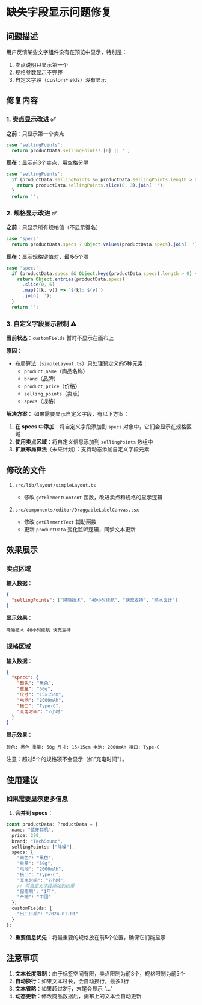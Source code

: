# 缺失字段显示问题修复

## 问题描述

用户反馈某些文字组件没有在预览中显示，特别是：
1. 卖点说明只显示第一个
2. 规格参数显示不完整
3. 自定义字段（customFields）没有显示

## 修复内容

### 1. 卖点显示改进 ✅

**之前**：只显示第一个卖点
```typescript
case 'sellingPoints':
  return productData.sellingPoints?.[0] || '';
```

**现在**：显示前3个卖点，用空格分隔
```typescript
case 'sellingPoints':
  if (productData.sellingPoints && productData.sellingPoints.length > 0) {
    return productData.sellingPoints.slice(0, 3).join(' ');
  }
  return '';
```

### 2. 规格显示改进 ✅

**之前**：只显示所有规格值（不显示键名）
```typescript
case 'specs':
  return productData.specs ? Object.values(productData.specs).join(' ') : '';
```

**现在**：显示规格键值对，最多5个项
```typescript
case 'specs':
  if (productData.specs && Object.keys(productData.specs).length > 0) {
    return Object.entries(productData.specs)
      .slice(0, 5)
      .map(([k, v]) => `${k}: ${v}`)
      .join(' ');
  }
  return '';
```

### 3. 自定义字段显示限制 ⚠️

**当前状态**：`customFields` 暂时不显示在画布上

**原因**：
- 布局算法（`simpleLayout.ts`）只处理预定义的5种元素：
  - `product_name`（商品名称）
  - `brand`（品牌）
  - `product_price`（价格）
  - `selling_points`（卖点）
  - `specs`（规格）

**解决方案**：
如果需要显示自定义字段，有以下方案：

1. **在 specs 中添加**：将自定义字段添加到 `specs` 对象中，它们会显示在规格区域
2. **使用卖点区域**：将自定义信息添加到 `sellingPoints` 数组中
3. **扩展布局算法**（未来计划）：支持动态添加自定义字段元素

## 修改的文件

1. `src/lib/layout/simpleLayout.ts`
   - 修改 `getElementContent` 函数，改进卖点和规格的显示逻辑

2. `src/components/editor/DraggableLabelCanvas.tsx`
   - 修改 `getElementText` 辅助函数
   - 更新 `productData` 变化监听逻辑，同步文本更新

## 效果展示

### 卖点区域
**输入数据**：
```json
{
  "sellingPoints": ["降噪技术", "40小时续航", "快充支持", "防水设计"]
}
```

**显示效果**：
```
降噪技术 40小时续航 快充支持
```

### 规格区域
**输入数据**：
```json
{
  "specs": {
    "颜色": "黑色",
    "重量": "50g",
    "尺寸": "15×15cm",
    "电池": "2000mAh",
    "接口": "Type-C",
    "充电时间": "2小时"
  }
}
```

**显示效果**：
```
颜色: 黑色 重量: 50g 尺寸: 15×15cm 电池: 2000mAh 接口: Type-C
```

注意：超过5个的规格项不会显示（如"充电时间"）。

## 使用建议

### 如果需要显示更多信息

1. **合并到 specs**：
```typescript
const productData: ProductData = {
  name: "蓝牙耳机",
  price: 299,
  brand: "TechSound",
  sellingPoints: ["降噪"],
  specs: {
    "颜色": "黑色",
    "重量": "50g",
    "电池": "2000mAh",
    "接口": "Type-C",
    "充电时间": "2小时",
    // 将自定义字段添加到这里
    "保修期": "1年",
    "产地": "中国"
  },
  customFields: {
    "出厂日期": "2024-01-01"
  }
};
```

2. **重要信息优先**：将最重要的规格放在前5个位置，确保它们能显示

## 注意事项

1. **文本长度限制**：由于标签空间有限，卖点限制为前3个，规格限制为前5个
2. **自动换行**：如果文本过长，会自动换行，最多3行
3. **文本省略**：如果超过3行，末尾会显示 "..."
4. **动态更新**：修改商品数据后，画布上的文本会自动更新

